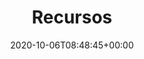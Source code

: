 ---
title : "Recursos"
description: "Cursos adicionales"
lead: ""
date: 2020-10-06T08:48:45+00:00
lastmod:
  - :git
  - lastmod
  - date
  - publishDate
draft: true
weight: 20
images: []
---